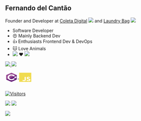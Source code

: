## Fernando del Cantão
Founder and Developer at [Coleta Digital](https://coleta.digital) <img src="https://github.com/user-attachments/assets/7e4e31ba-9acb-4d46-956e-201c24d6951d" width="16">  and [Laundry Bag](https://laundrybag.ch)  <img src="https://github.com/user-attachments/assets/d0dfc45b-5d5e-4bcb-a77e-ca43ae4235d9" width="16">
- Software Developer
- 😍 Mainly Backend Dev
- 👍 Enthusiasts Frontend Dev & DevOps 
- 🐱 Love Animals
- <img src="https://github.com/user-attachments/assets/7e4e31ba-9acb-4d46-956e-201c24d6951d" width="16"> ❤️ <img src="https://github.com/user-attachments/assets/d0dfc45b-5d5e-4bcb-a77e-ca43ae4235d9" width="16">
<a href="https://github.com/delcantao">
  <img height="180em" src="https://github-readme-stats-eight-theta.vercel.app/api?username=delcantao&show_icons=true&theme=&include_all_commits=true&count_private=true"/>
  <img height="180em" src="https://github-readme-stats-eight-theta.vercel.app/api/top-langs/?username=delcantao&layout=compact&langs_count=8&theme=dracula"/>
<div style="display: inline_block"><br>
  
  <img align="center" alt="LF-Csharp" height="30" width="40" src="https://raw.githubusercontent.com/devicons/devicon/master/icons/csharp/csharp-original.svg">
  <img align="center" alt="LF-Js" height="30" width="40" src="https://raw.githubusercontent.com/devicons/devicon/master/icons/javascript/javascript-plain.svg"> 
  
</div>
  
  ##
  ![Visitors](https://api.visitorbadge.io/api/visitors?path=https%3A%2F%2Fgithub.com%2Fdelcantao&label=visitors&countColor=%23263759&labelStyle=lower)
  <div>
  <a href = "mailto:feedc91@gmail.com"><img src="https://img.shields.io/badge/-Gmail-%23EA4335?style=for-the-badge&logo=gmail&logoColor=white" target="_blank"></a>
  <a href="https://www.linkedin.com/in/fernando-del-cant%C3%A3o" target="_blank"><img src="https://img.shields.io/badge/-LinkedIn-%230077B5?style=for-the-badge&logo=linkedin&logoColor=white" target="_blank"></a>

  <a href="https://instagram.com/fedelcantao" target="_blank"><img src="https://img.shields.io/badge/-Instagram-%23E4405F?style=for-the-badge&logo=instagram&logoColor=white" target="_blank"></a>
</div> 

 
